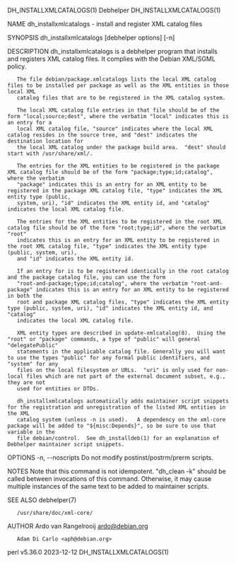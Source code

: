 DH_INSTALLXMLCATALOGS(1)						   Debhelper						      DH_INSTALLXMLCATALOGS(1)

NAME
       dh_installxmlcatalogs - install and register XML catalog files

SYNOPSIS
       dh_installxmlcatalogs [debhelper options] [-n]

DESCRIPTION
       dh_installxmlcatalogs is a debhelper program that installs and registers XML catalog files.  It complies with the Debian XML/SGML policy.

       The file debian/package.xmlcatalogs lists the local XML catalog files to be installed per package as well as the XML entities in those local XML
       catalog files that are to be registered in the XML catalog system.

       The local XML catalog file entries in that file should be of the form "local;source;dest", where the verbatim "local" indicates this is an entry for a
       local XML catalog file, "source" indicates where the local XML catalog resides in the source tree, and "dest" indicates the destination location for
       the local XML catalog under the package build area.  "dest" should start with /usr/share/xml/.

       The entries for the XML entities to be registered in the package XML catalog file should be of the form "package;type;id;catalog", where the verbatim
       "package" indicates this is an entry for an XML entity to be registered in the package XML catalog file, "type" indicates the XML entity type (public,
       system, uri), "id" indicates the XML entity id, and "catalog" indicates the local XML catalog file.

       The entries for the XML entities to be registered in the root XML catalog file should be of the form "root;type;id", where the verbatim "root"
       indicates this is an entry for an XML entity to be registered in the root XML catalog file, "type" indicates the XML entity type (public, system, uri),
       and "id" indicates the XML entity id.

       If an entry for is to be registered identically in the root catalog and the package catalog file, you can use the form
       "root-and-package;type;id;catalog", where the verbatim "root-and-package" indicates this is an entry for an XML entity to be registered in both the
       root and package XML catalog files, "type" indicates the XML entity type (public, system, uri), "id" indicates the XML entity id, and "catalog"
       indicates the local XML catalog file.

       XML entity types are described in update-xmlcatalog(8).	Using the "root" or "package" commands, a type of "public" will general "delegatePublic"
       statements in the applicable catalog file. Generally you will want to use the types "public" for any formal public identifiers, and "system" for any
       files on the local filesystem or URLs.  "uri" is only used for non-local files which are not part of the external document subset, e.g., they are not
       used for entities or DTDs.

       dh_installxmlcatalogs automatically adds maintainer script snippets for the registration and unregistration of the listed XML entities in the XML
       catalog system (unless -n is used).   A dependency on the xml-core package will be added to "${misc:Depends}", so be sure to use that variable in the
       file debian/control.  See dh_installdeb(1) for an explanation of Debhelper maintainer script snippets.

OPTIONS
       -n, --noscripts
	   Do not modify postinst/postrm/prerm scripts.

NOTES
       Note  that  this	 command  is  not  idempotent.	"dh_clean  -k"	should be called between invocations of this command. Otherwise, it may cause multiple
       instances of the same text to be added to maintainer scripts.

SEE ALSO
       debhelper(7)

       /usr/share/doc/xml-core/

AUTHOR
       Ardo van Rangelrooij <ardo@debian.org>

       Adam Di Carlo <aph@debian.org>

perl v5.36.0								  2023-12-12						      DH_INSTALLXMLCATALOGS(1)
